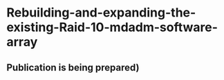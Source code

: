 # Rebuilding-and-expanding-the-existing-Raid-10-mdadm-software-array

## Publication is being prepared)
